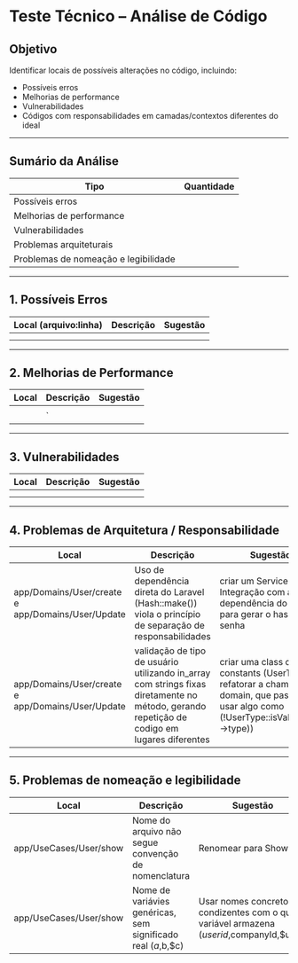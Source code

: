 # Teste Técnico – Análise de Código

## Objetivo

Identificar locais de possíveis alterações no código, incluindo:

- Possíveis erros
- Melhorias de performance
- Vulnerabilidades
- Códigos com responsabilidades em camadas/contextos diferentes do ideal

---

## Sumário da Análise

| Tipo                        | Quantidade |
|-----------------------------|------------|
| Possíveis erros             |          |
| Melhorias de performance    |          |
| Vulnerabilidades            |        |
| Problemas arquiteturais     |           |
| Problemas de nomeação e legibilidade     |           |

---

## 1. Possíveis Erros

| Local (arquivo:linha)      | Descrição                                                                 | Sugestão                                       |
|----------------------------|---------------------------------------------------------------------------|------------------------------------------------|
|  |  |            |
|                            |                                                                           |                                                |

---

## 2. Melhorias de Performance

| Local                      | Descrição                                                                 | Sugestão                                       |
|----------------------------|---------------------------------------------------------------------------|------------------------------------------------|
|  |                               |                        |
|                            | `                                            |   |

---

## 3. Vulnerabilidades

| Local                      | Descrição                                                                 | Sugestão                                       |
|----------------------------|---------------------------------------------------------------------------|------------------------------------------------|
|   |                               |           |
|  |                 |         |

---

## 4. Problemas de Arquitetura / Responsabilidade

| Local                      | Descrição                                                                 | Sugestão                                       |
|----------------------------|---------------------------------------------------------------------------|------------------------------------------------|
| app/Domains/User/create e app/Domains/User/Update   |  Uso de dependência direta do Laravel (Hash::make()) viola o princípio de separação de responsabilidades | criar um Service de Integração com a dependência do laravel para gerar o hash da senha                     |
|app/Domains/User/create e app/Domains/User/Update         | validação de tipo de usuário utilizando in_array com strings fixas diretamente no método, gerando repetição de codigo em lugares diferentes           |  criar uma class de constants (UserType) e refatorar a chamada no domain, que passaria a usar algo como (!UserType::isValid($this->type))            |

---

## 5. Problemas de nomeação e legibilidade 

| Local                      | Descrição                                                                 | Sugestão                                       |
|----------------------------|---------------------------------------------------------------------------|------------------------------------------------|
| app/UseCases/User/show   |    Nome do arquivo não segue convenção de nomenclatura                             | Renomear para Show.php                     |
| app/UseCases/User/show   |    Nome de variávies genéricas, sem significado real ($a,$b,$c)                          | Usar nomes concretos, condizentes com o que a variável armazena ($userid,$companyId,$user)                   |







